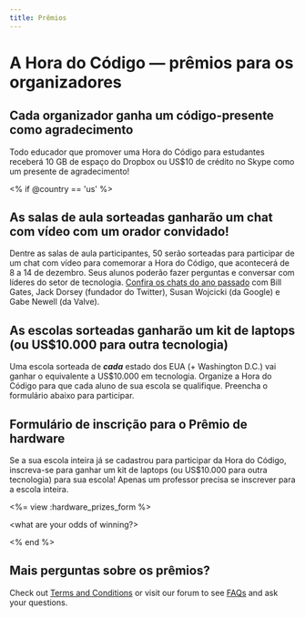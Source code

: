 ```yaml
---
title: Prêmios
---
```


# A Hora do Código — prêmios para os organizadores

## Cada organizador ganha um código-presente como agradecimento

Todo educador que promover uma Hora do Código para estudantes receberá 10 GB de espaço do Dropbox ou US$10 de crédito no Skype como um presente de agradecimento!

<% if @country == 'us' %>

## As salas de aula sorteadas ganharão um chat com vídeo com um orador convidado!

Dentre as salas de aula participantes, 50 serão sorteadas para participar de um chat com vídeo para comemorar a Hora do Código, que acontecerá de 8 a 14 de dezembro. Seus alunos poderão fazer perguntas e conversar com líderes do setor de tecnologia. [Confira os chats do ano passado][1] com Bill Gates, Jack Dorsey (fundador do Twitter), Susan Wojcicki (da Google) e Gabe Newell (da Valve).

 [1]: http://www.youtube.com/playlist?list=PLzdnOPI1iJNckJ81gRpJe5mR7imAHDl9a

## As escolas sorteadas ganharão um kit de laptops (ou US$10.000 para outra tecnologia)

Uma escola sorteada de ***cada*** estado dos EUA (+ Washington D.C.) vai ganhar o equivalente a US$10.000 em tecnologia. Organize a Hora do Código para que cada aluno de sua escola se qualifique. Preencha o formulário abaixo para participar.

## Formulário de inscrição para o Prêmio de hardware

Se a sua escola inteira já se cadastrou para participar da Hora do Código, inscreva-se para ganhar um kit de laptops (ou US$10.000 para outra tecnologia) para sua escola! Apenas um professor precisa se inscrever para a escola inteira.

<%= view :hardware_prizes_form %>

<what are your odds of winning?>

<see a list of all schools signed up for the hour code in your state. one public k-12 school every u.s. state will win class-set laptops.>

<% end %>

## Mais perguntas sobre os prêmios?

Check out [Terms and Conditions][2] or visit our forum to see [FAQs][3] and ask your questions.

 [2]: /prizes-terms
 [3]: http://support.code.org